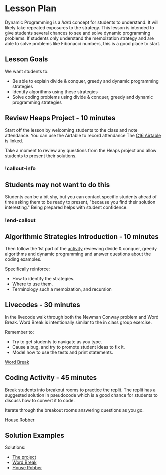 # Lesson Plan

Dynamic Programming is a _hard_ concept for students to understand. It will likely take repeated exposures to the strategy. This lesson is intended to give students several chances to see and solve dynamic programming problems.  If students only understand the memoization strategy and are able to solve problems like Fibonacci numbers, this is a good place to start.

## Lesson Goals

We want students to:

- Be able to explain divide & conquer, greedy and dynamic programming strategies
- Identify algorithms using these strategies
- Solve coding problems using divide & conquer, greedy and dynamic programming strategies

## Review Heaps Project - 10 minutes

Start off the lesson by welcoming students to the class and note attendance. You can use the Airtable to record attendance The [C16 Airtable](https://airtable.com/appkfPQ769uxQLSei/tbl6oiA8ZG1wKUonM/viwgf4wesbLFMlg1L?blocks=hide) is linked.

Take a moment to review any questions from the Heaps project and allow students to present their solutions.

### !callout-info

## Students may not want to do this

Students can be a bit shy, but you can contact specific students ahead of time asking them to be ready to present, "because you find their solution interesting."  Being prepared helps with student confidence.

### !end-callout

## Algorithmic Strategies Introduction - 10 minutes

Then follow the 1st part of the [activity](./01-stacks-and-queues.md) reviewing divide & conquer, greedy algorithms and dynamic programming and answer questions about the coding examples.

Specifically reinforce:

- How to identify the strategies.
- Where to use them.
- Terminology such a memoization, and recursion

## Livecodes - 30 minutes

In the livecode walk through both the Newman Conway problem and Word Break.  Word Break is intentionally similar to the in class group exercise.

Remember to:

- Try to get students to navigate as you type.  
- Cause a bug, and try to promote student ideas to fix it.
- Model how to use the tests and print statements.

[Word Break](https://replit.com/@adadev/Word-break)

## Coding Activity - 45 minutes

Break students into breakout rooms to practice the replit. The replit has a suggested solution in pseudocode which is a good chance for students to discuss how to convert it to code.

Iterate through the breakout rooms answering questions as you go.

[House Robber](https://replit.com/@adadev/House-Robber)

## Solution Examples

Solutions:

- [The project](https://github.com/AdaGold/dynamic-programming/tree/python-solution)
- [Word Break](https://replit.com/@adadev/Word-break-Solution)
- [House Robber](https://replit.com/@adadev/House-Robber-Solution#house_robber/house_robber.py)